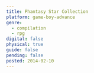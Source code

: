 ```yaml
---
title: Phantasy Star Collection
platform: game-boy-advance
genre:
  - compilation
  - rpg
digital: false
physical: true
guide: false
pending: false
posted: 2014-02-10
---
```

